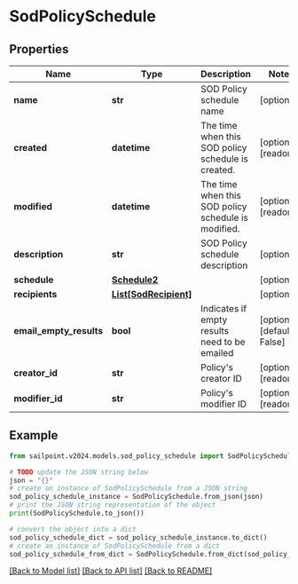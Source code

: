 # SodPolicySchedule


## Properties

Name | Type | Description | Notes
------------ | ------------- | ------------- | -------------
**name** | **str** | SOD Policy schedule name | [optional] 
**created** | **datetime** | The time when this SOD policy schedule is created. | [optional] [readonly] 
**modified** | **datetime** | The time when this SOD policy schedule is modified. | [optional] [readonly] 
**description** | **str** | SOD Policy schedule description | [optional] 
**schedule** | [**Schedule2**](Schedule2.md) |  | [optional] 
**recipients** | [**List[SodRecipient]**](SodRecipient.md) |  | [optional] 
**email_empty_results** | **bool** | Indicates if empty results need to be emailed | [optional] [default to False]
**creator_id** | **str** | Policy&#39;s creator ID | [optional] [readonly] 
**modifier_id** | **str** | Policy&#39;s modifier ID | [optional] [readonly] 

## Example

```python
from sailpoint.v2024.models.sod_policy_schedule import SodPolicySchedule

# TODO update the JSON string below
json = "{}"
# create an instance of SodPolicySchedule from a JSON string
sod_policy_schedule_instance = SodPolicySchedule.from_json(json)
# print the JSON string representation of the object
print(SodPolicySchedule.to_json())

# convert the object into a dict
sod_policy_schedule_dict = sod_policy_schedule_instance.to_dict()
# create an instance of SodPolicySchedule from a dict
sod_policy_schedule_from_dict = SodPolicySchedule.from_dict(sod_policy_schedule_dict)
```
[[Back to Model list]](../README.md#documentation-for-models) [[Back to API list]](../README.md#documentation-for-api-endpoints) [[Back to README]](../README.md)


